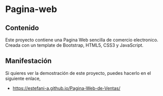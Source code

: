 # Pagina-web

## Contenido
Este proyecto contiene una Pagina Web sencilla de comercio electronico. Creada con un template de Bootstrap, HTML5, CSS3 y JavaScript.

## Manifestación
Si quieres ver la demostración de este proyecto, puedes hacerlo en el siguiente enlace,
* https://estefani-a.github.io/Pagina-Web-de-Ventas/
